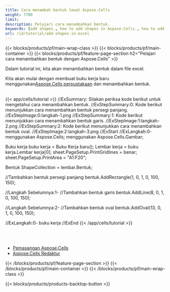 ```yaml
---
title: Cara menambah bentuk lewat Aspose.Cells
weight: 7700
limit:
description: Pelajari cara menambahkan bentuk.
keywords: [add shapes., how to add shapes in Aspose.Cells., how to add shapes using Aspose.Cells]
url: /id/tutorial/add-shapes-in-excel
---
```

{{< blocks/products/pf/main-wrap-class >}}
{{< blocks/products/pf/main-container >}}
{{< blocks/products/pf/feature-page-section h2="Pelajari cara menambahkan bentuk dengan Aspose.Cells" >}}

<p>
Dalam tutorial ini, kita akan menambahkan bentuk dalam file excel.
</p>

<p>
 Kita akan mulai dengan membuat buku kerja baru menggunakan<a href="https://www.nuget.org/packages/Aspose.Cells">Aspose.Cells perpustakaan</a> dan menambahkan bentuk.
</p>

<br />
{{< app/cells/tutorial >}}
//ExSummary: Silakan periksa kode berikut untuk mengetahui cara menambahkan bentuk.
//ExStepSummary:0: Kode berikut menunjukkan cara menambahkan bentuk persegi panjang.
//ExStepImage:0:langkah-1.png
//ExStepSummary:1: Kode berikut menunjukkan cara menambahkan bentuk garis.
//ExStepImage:1:langkah-2.png
//ExStepSummary:2: Kode berikut menunjukkan cara menambahkan bentuk oval.
//ExStepImage:2:langkah-3.png
//ExStart
//ExLangkah:0-
menggunakan Aspose.Cells;
menggunakan Aspose.Cells.Gambar;





Buku kerja buku kerja = Buku Kerja baru();
Lembar kerja = buku kerja.Lembar kerja[0];
sheet.PageSetup.PrintGridlines = benar;
sheet.PageSetup.PrintArea = "A1:F20";

Bentuk ShapeCollection = lembar.Bentuk;

//Tambahkan bentuk persegi panjang
bentuk.AddRectangle(1, 0, 1, 0, 100, 150);

//Langkah Sebelumnya:1-
//Tambahkan bentuk garis
bentuk.AddLine(8, 0, 1, 0, 100, 150);

//Langkah Sebelumnya:2-
//Tambahkan bentuk oval
bentuk.AddOval(13, 0, 1, 0, 100, 150);

//ExLangkah:0-
buku kerja
//ExEnd
{{< /app/cells/tutorial >}}
<br />

<br />
<br />
<div class="code-sample">
    <ul class="link-list">
        <li class="link-item"><a href="https://docs.aspose.com/cells/net/installation/">Pemasangan Aspose.Cells</a></li>
        <li class="link-item"><a href="https://products.aspose.app/cells/editor/">Aspose.Cells Redaktur</a></li>
    </ul>
</div>

{{< /blocks/products/pf/feature-page-section >}}
{{< /blocks/products/pf/main-container >}}
{{< /blocks/products/pf/main-wrap-class >}}

{{< blocks/products/products-backtop-button >}}